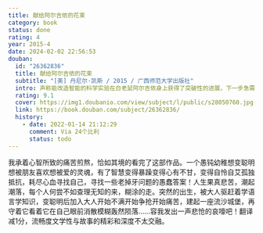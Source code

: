 ```yaml
---
title: 献给阿尔吉侬的花束
category: book
status: done
rating: 4
year: 2015-4
date: 2024-02-02 22:56:53
douban:
  id: "26362836"
  title: 献给阿尔吉侬的花束
  subtitle: "[美] 丹尼尔·凯斯 / 2015 / 广西师范大学出版社"
  intro: 声称能改造智能的科学实验在白老鼠阿尔吉侬身上获得了突破性的进展，下一步急需进行人体实验。个性和善、学习态度积极的心智障碍者查理·高登成为最佳人选。手术成功后，查理的智商从68跃升为185，然而那些从未有过的情绪和记忆也逐渐浮现。
  rating: 9.1
  cover: https://img1.doubanio.com/view/subject/l/public/s28050760.jpg
  link: https://book.douban.com/subject/26362836/
  history:
    - date: 2022-01-14 21:12:29
      comment: Via 24个比利
      status: todo
---
```


我承着心智所致的痛苦煎熬，恰如其境的看完了这部作品。一个愚钝幼稚想变聪明想被朋友喜欢想被爱的灵魂，有了智慧变得暴躁变得心有不甘，变得自怜自艾孤独抵抗，耗尽心血寻找自己，寻找一些老掉牙问题的愚蠢答案！人生果真悲苦，潮起潮落，每个人何尝不如查理无知的来，糊涂的走。突然的出生，被大人驱赶着学语言学知识，变聪明后加入大人开始不满开始争抢开始痛苦，建起一座流沙城堡，再守着它看着它在自己眼前消散模糊轰然陨落……容我发出一声悲怆的哀嚎吧！翻译减1分，流畅度文学性与故事的精彩和深度不太交融。